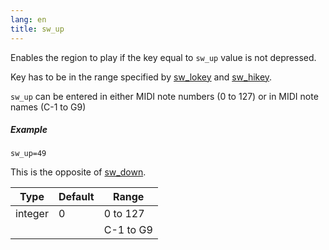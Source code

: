 ```yaml
---
lang: en
title: sw_up
---
```

Enables the region to play if the key equal to `sw_up` value is not depressed.

Key has to be in the range specified by [sw_lokey](sw_lokey) and [sw_hikey](sw_lokey).

`sw_up` can be entered in either MIDI note numbers (0 to 127) or
in MIDI note names (C-1 to G9)

##### Example

```
sw_up=49
```

This is the opposite of [sw_down](/opcodes/sw_down).

| Type    | Default | Range     |
| ---     | ---     | ---       |
| integer | 0       | 0 to 127  |
|         |         | C-1 to G9 |
